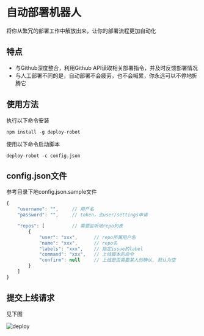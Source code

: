 
自动部署机器人
=============

将你从繁冗的部署工作中解放出来，让你的部署流程更加自动化

特点
----

- 与Github深度整合，利用Github API读取相关部署指令，并及时反馈部署情况
- 与人工部署不同的是，自动部署不会疲劳，也不会喊累，你永远可以不停地折腾它

使用方法
--------

执行以下命令安装

```
npm install -g deploy-robot
```

使用以下命令启动脚本

```
deploy-robot -c config.json
```

config.json文件
--------------

参考目录下地config.json.sample文件

```javascript
{
    "username": "",     // 用户名
    "password": "",     // token，去user/settings申请

    "repos": [          // 需要监听地repo列表
        {
            "user": "xxx",      // repo所属用户名
            "name": "xxx",      // repo名
            "labels": "xxx",    // 指定issue的label
            "command": "xxx",   // 上线脚本的命令
            "confirm": null     // 上线是否需要某人的确认, 默认为空
        }
    ]
}
```

提交上线请求
-----------

见下图

![deploy](http://joyqi.qiniudn.com/deploy.gif)

